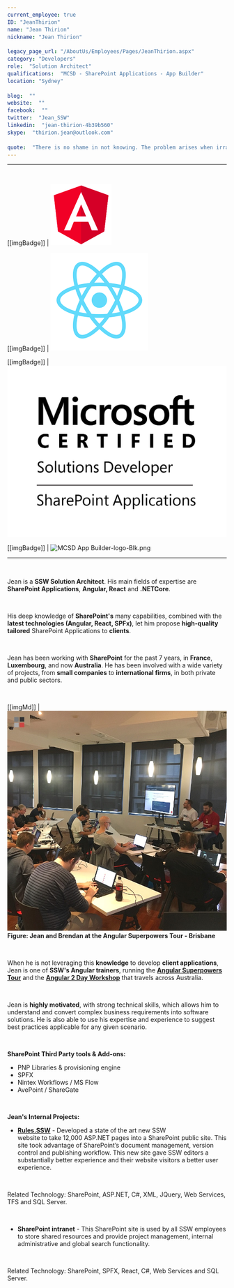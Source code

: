```yaml
---
current_employee: true
ID: "JeanThirion"
name: "Jean Thirion"
nickname: "Jean Thirion"

legacy_page_url: "/AboutUs/Employees/Pages/JeanThirion.aspx"
category: "Developers"
role:  "Solution Architect"
qualifications:  "MCSD - SharePoint Applications - App Builder"
location: "Sydney"

blog:  ""
website:  ""
facebook:  ""
twitter:  "Jean_SSW"
linkedin:  "jean-thirion-4b39b560"
skype:  "thirion.jean@outlook.com"

quote:  "There is no shame in not knowing. The problem arises when irrational thought and attendant behaviour fill the vacuum left by ignorance. (Neil Degrasse Tyson) "
---
```


---
<br/>

[[imgBadge]]
| ![angular.png](./Images/Bio/angular.png) 
  
[[imgBadge]]
| ![images.png](./Images/Bio/images.png) 

[[imgBadge]]
| ![MCSD_ShareApp_Blk.png](./Images/Bio/MCSD_ShareApp_Blk.png) 

[[imgBadge]]
| ![MCSD App Builder-logo-Blk.png](./Images/Bio/MCSD%20App%20Builder-logo-Blk.png) 

----

<br/>

Jean is a **SSW Solution Architect**. His main fields of expertise are **SharePoint Applications**, **Angular, React** and **.NETCore**.

<br/>

His deep knowledge of **SharePoint's** many capabilities, combined with the **latest technologies (Angular, React, SPFx)**, let him propose **high-quality tailored** SharePoint Applications to **clients**.

<br/>

Jean has been working with **SharePoint** for the past 7 years, in **France**, **Luxembourg**, and now **Australia**. He has been involved with a wide variety of projects, from **small companies** to **international firms**, in both private and public sectors.

<br/>

[[imgMd]]
| ![60398623_2776967035653247_301891567608659968_n.jpg](./Images/Bio/60398623_2776967035653247_301891567608659968_n.jpg) 
**Figure: Jean and Brendan at the Angular Superpowers Tour - Brisbane**

<br/>

When he is not leveraging this **knowledge** to develop **client applications**, Jean is one of **SSW's Angular trainers**, running the **[Angular Superpowers Tour](https://www.ssw.com.au/ssw/Events/Training/Angular-Superpowers-Tour.aspx)** and the **[Angular 2 Day Workshop](https://www.ssw.com.au/ssw/Events/Training/Angular-Workshop.aspx)** that travels across Australia.

<br/>

Jean is **highly motivated**, with strong technical skills, which allows him to understand and convert complex business requirements into software solutions. He is also able to use his expertise and experience to suggest best practices applicable for any given scenario.

<br/>

**SharePoint Third Party tools & Add-ons:**  
*   PNP Libraries & provisioning engine
*   SPFX  
*   Nintex Workflows / MS Flow  
*   AvePoint / ShareGate

<br/>

**Jean's Internal Projects:**  
*   **[Rules.SSW](https://rules.ssw.com.au/)** - Developed a state of the art new SSW website to take 12,000 ASP.NET pages into a SharePoint public site. This site took advantage of SharePoint’s document management, version control and publishing workflow. This new site gave SSW editors a substantially better experience and their website visitors a better user experience.

<br/>

Related Technology: SharePoint, ASP.NET, C#, XML, JQuery, Web Services, TFS and SQL Server.

<br/>

*   **SharePoint intranet** - This SharePoint site is used by all SSW employees to store shared resources and provide project management, internal administrative and global search functionality.

<br/>

Related Technology: SharePoint, SPFX, React, C#, Web Services and SQL Server. 
